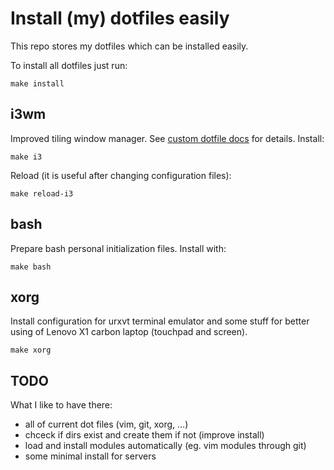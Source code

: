# Install (my) dotfiles easily
This repo stores my dotfiles which can be installed easily.

To install all dotfiles just run:

	make install

## i3wm
Improved tiling window manager. See [custom dotfile docs](src/i3/README.md) for details.
Install:

	make i3

Reload (it is useful after changing configuration files):

	make reload-i3

## bash
Prepare bash personal initialization files. Install with:

	make bash

## xorg
Install configuration for urxvt terminal emulator and some stuff for better using of Lenovo X1 carbon laptop (touchpad and screen).

	make xorg

## TODO
What I like to have there:
 - all of current dot files (vim, git, xorg, ...)
 - chceck if dirs exist and create them if not (improve install)
 - load and install modules automatically (eg. vim modules through git)
 - some minimal install for servers
